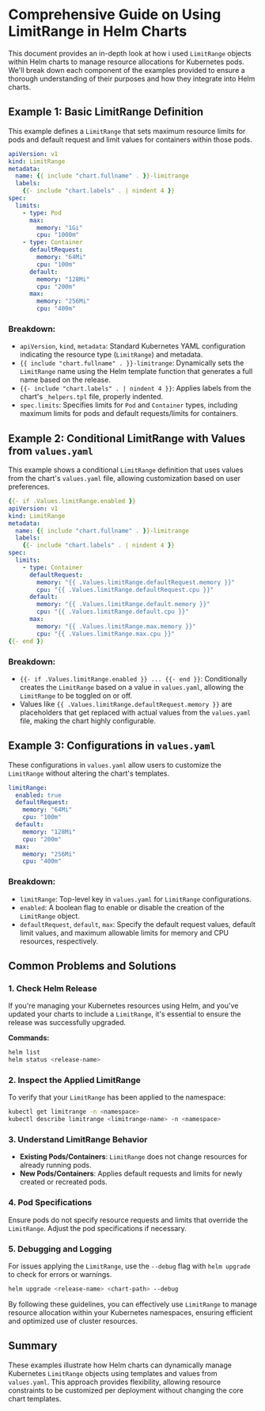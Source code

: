 
# Comprehensive Guide on Using LimitRange in Helm Charts

This document provides an in-depth look at how i used `LimitRange` objects within Helm charts to manage resource allocations for Kubernetes pods. We'll break down each component of the examples provided to ensure a thorough understanding of their purposes and how they integrate into Helm charts.

## Example 1: Basic LimitRange Definition

This example defines a `LimitRange` that sets maximum resource limits for pods and default request and limit values for containers within those pods.

```yaml
apiVersion: v1
kind: LimitRange
metadata:
  name: {{ include "chart.fullname" . }}-limitrange
  labels:
    {{- include "chart.labels" . | nindent 4 }}
spec:
  limits:
    - type: Pod
      max:
        memory: "1Gi"
        cpu: "1000m"
    - type: Container
      defaultRequest:
        memory: "64Mi"
        cpu: "100m"
      default:
        memory: "128Mi"
        cpu: "200m"
      max:
        memory: "256Mi"
        cpu: "400m"
```

### Breakdown:

- `apiVersion`, `kind`, `metadata`: Standard Kubernetes YAML configuration indicating the resource type (`LimitRange`) and metadata.
- `{{ include "chart.fullname" . }}-limitrange`: Dynamically sets the `LimitRange` name using the Helm template function that generates a full name based on the release.
- `{{- include "chart.labels" . | nindent 4 }}`: Applies labels from the chart's `_helpers.tpl` file, properly indented.
- `spec.limits`: Specifies limits for `Pod` and `Container` types, including maximum limits for pods and default requests/limits for containers.

## Example 2: Conditional LimitRange with Values from `values.yaml`

This example shows a conditional `LimitRange` definition that uses values from the chart's `values.yaml` file, allowing customization based on user preferences.

```yaml
{{- if .Values.limitRange.enabled }}
apiVersion: v1
kind: LimitRange
metadata:
  name: {{ include "chart.fullname" . }}-limitrange
  labels:
    {{- include "chart.labels" . | nindent 4 }}
spec:
  limits:
    - type: Container
      defaultRequest:
        memory: "{{ .Values.limitRange.defaultRequest.memory }}"
        cpu: "{{ .Values.limitRange.defaultRequest.cpu }}"
      default:
        memory: "{{ .Values.limitRange.default.memory }}"
        cpu: "{{ .Values.limitRange.default.cpu }}"
      max:
        memory: "{{ .Values.limitRange.max.memory }}"
        cpu: "{{ .Values.limitRange.max.cpu }}"
{{- end }}
```

### Breakdown:

- `{{- if .Values.limitRange.enabled }} ... {{- end }}`: Conditionally creates the `LimitRange` based on a value in `values.yaml`, allowing the `LimitRange` to be toggled on or off.
- Values like `{{ .Values.limitRange.defaultRequest.memory }}` are placeholders that get replaced with actual values from the `values.yaml` file, making the chart highly configurable.

## Example 3: Configurations in `values.yaml`

These configurations in `values.yaml` allow users to customize the `LimitRange` without altering the chart's templates.

```yaml
limitRange:
  enabled: true
  defaultRequest:
    memory: "64Mi"
    cpu: "100m"
  default:
    memory: "128Mi"
    cpu: "200m"
  max:
    memory: "256Mi"
    cpu: "400m"
```

### Breakdown:

- `limitRange`: Top-level key in `values.yaml` for `LimitRange` configurations.
- `enabled`: A boolean flag to enable or disable the creation of the `LimitRange` object.
- `defaultRequest`, `default`, `max`: Specify the default request values, default limit values, and maximum allowable limits for memory and CPU resources, respectively.

## Common Problems and Solutions

### 1. Check Helm Release

If you're managing your Kubernetes resources using Helm, and you've updated your charts to include a `LimitRange`, it's essential to ensure the release was successfully upgraded.

**Commands:**

```bash
helm list
helm status <release-name>
```

### 2. Inspect the Applied LimitRange

To verify that your `LimitRange` has been applied to the namespace:

```bash
kubectl get limitrange -n <namespace>
kubectl describe limitrange <limitrange-name> -n <namespace>
```

### 3. Understand LimitRange Behavior

- **Existing Pods/Containers**: `LimitRange` does not change resources for already running pods.
- **New Pods/Containers**: Applies default requests and limits for newly created or recreated pods.

### 4. Pod Specifications

Ensure pods do not specify resource requests and limits that override the `LimitRange`. Adjust the pod specifications if necessary.

### 5. Debugging and Logging

For issues applying the `LimitRange`, use the `--debug` flag with `helm upgrade` to check for errors or warnings.

```bash
helm upgrade <release-name> <chart-path> --debug
```

By following these guidelines, you can effectively use `LimitRange` to manage resource allocation within your Kubernetes namespaces, ensuring efficient and optimized use of cluster resources.


## Summary

These examples illustrate how Helm charts can dynamically manage Kubernetes `LimitRange` objects using templates and values from `values.yaml`. This approach provides flexibility, allowing resource constraints to be customized per deployment without changing the core chart templates.

